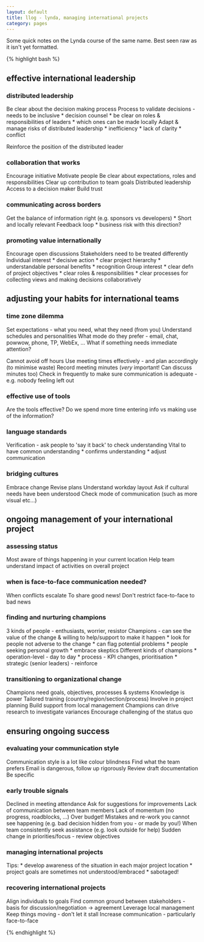 ```yaml
---
layout: default
title: llog - lynda, managing international projects
category: pages
---
```


Some quick notes on the Lynda course of the same name. Best seen raw as it isn't yet formatted.

{% highlight bash %}
## effective international leadership

### distributed leadership

Be clear about the decision making process
Process to validate decisions - needs to be inclusive
        * decision counsel
        * be clear on roles & responsibilities of leaders
        * which ones can be made locally
Adapt & manage risks of distributed leadership
        * inefficiency
        * lack of clarity
        * conflict

Reinforce the position of the distributed leader

### collaboration that works

Encourage initiative
Motivate people
Be clear about expectations, roles and responsibilities
Clear up contribution to team goals
Distributed leadership
Access to a decision maker
Build trust

### communicating across borders

Get the balance of information right (e.g. sponsors vs developers)
        * Short and locally relevant
Feedback loop
        * business risk with this direction?

### promoting value internationally

Encourage open discussions
Stakeholders need to be treated differently
Individual interest
        * decisive action
        * clear project hierarchy
        * understandable personal benefits
        * recognition
Group interest
        * clear defn of project objectives
        * clear roles & responsibilities
        * clear processes for collecting views and making decisions collaboratively

## adjusting your habits for international teams

### time zone dilemma

Set expectations - what you need, what they need (from you)
Understand schedules and personalities
What mode do they prefer - email, chat, powwow, phone, TP, WebEx, ...
What if something needs immediate attention?

Cannot avoid off hours
Use meeting times effectively - and plan accordingly (to minimise waste)
Record meeting minutes (*very* important! Can discuss minutes too)
Check in frequently to make sure communication is adequate - e.g. nobody feeling left out

### effective use of tools

Are the tools effective?
Do we spend more time entering info vs making use of the information?

### language standards

Verification - ask people to 'say it back' to check understanding
Vital to have common understanding
        * confirms understanding
        * adjust communication

### bridging cultures

Embrace change
Revise plans
Understand workday layout
Ask if cultural needs have been understood
Check mode of communication (such as more visual etc...)

## ongoing management of your international project

### assessing status

Most aware of things happening in your current location
Help team understand impact of activities on overall project

### when is face-to-face communication needed?

When conflicts escalate
To share good news! Don't restrict face-to-face to bad news

### finding and nurturing champions

3 kinds of people - enthusiasts, worrier, resistor
Champions - can see the value of the change & willing to help/support to make it happen
        * look for people not adverse to the change
        * can flag potential problems
        * people seeking personal growth
        * embrace skeptics
Different kinds of champions
        * operation-level - day to day
        * process - KPI changes, prioritisation
        * strategic (senior leaders) - reinforce

### transitioning to organizational change

Champions need goals, objectives, processes & systems
Knowledge is power
Tailored training (country/region/section/process)
Involve in project planning
Build support from local management
Champions can drive research to investigate variances
Encourage challenging of the status quo

## ensuring ongoing success

### evaluating your communication style

Communication style is a lot like colour blindness
Find what the team prefers
Email is dangerous, follow up rigorously
Review draft documentation
Be specific

### early trouble signals

Declined in meeting attendance
Ask for suggestions for improvements
Lack of communication between team members
Lack of momentum (no progress, roadblocks, ...)
Over budget! Mistakes and re-work you cannot see happening (e.g. bad decision hidden from you - or made by you!)
When team consistently seek assistance (e.g. look outside for help)
Sudden change in priorities/focus - review objectives

### managing international projects

Tips:
        * develop awareness of the situation in each major project location
                * project goals are sometimes not understood/embraced
                * sabotaged!

### recovering international projects

Align individuals to goals
Find common ground between stakeholders - basis for discussion/negotiation -> agreement
Leverage local management
Keep things moving - don't let it stall
Increase communication - particularly face-to-face

{% endhighlight %}
